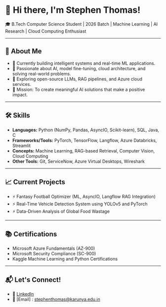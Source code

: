 # 👋 Hi there, I'm Stephen Thomas!

🎓 B.Tech Computer Science Student | 2026 Batch | Machine Learning | AI Research | Cloud Computing Enthusiast

---

## 🚀 About Me
- 🔭 Currently building intelligent systems and real-time ML applications.
- 🧠 Passionate about AI, model fine-tuning, cloud architecture, and solving real-world problems.
- 🌱 Exploring open-source LLMs, RAG pipelines, and Azure cloud services.
- 🎯 Mission: To create meaningful AI solutions that make a positive impact.

---

## 🛠️ Skills
- **Languages:** Python (NumPy, Pandas, AsyncIO, Scikit-learn), SQL, Java, C
- **Frameworks/Tools:** PyTorch, TensorFlow, Langflow, Azure Databricks, Streamlit
- **Concepts:** Machine Learning, RAG-based Retrieval, Computer Vision, Cloud Computing
- **Other Tools:** Git, ServiceNow, Azure Virtual Desktops, Wireshark

---

## 📈 Current Projects
- ⚡ Fantasy Football Optimizer (ML, AsyncIO, Langflow RAG Integration)
- ⚡ Real-Time Vehicle Detection System using YOLOv5 and PyTorch
- ⚡ Data-Driven Analysis of Global Food Wastage

---

## 📚 Certifications
- Microsoft Azure Fundamentals (AZ-900)
- Microsoft Security Compliance (SC-900)
- Kaggle Machine Learning and Python Certifications

---

## 📬 Let's Connect!
- 🔗 [LinkedIn](https://linkedin.com/in/stephen-thomas-s)
- 🔗 [Email] : stephenthomas@karunya.edu.in
